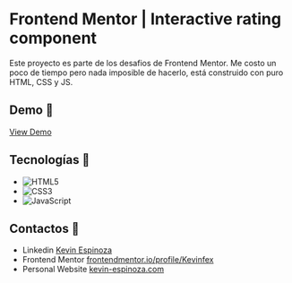 # Frontend Mentor | Interactive rating component

Este proyecto es parte de los desafios de Frontend Mentor.
Me costo un poco de tiempo pero nada imposible de hacerlo, está construido con puro HTML, CSS y JS.

## Demo 🚀

[View Demo](int-rating-kep.netlify.app)

## Tecnologías 🔧

- ![HTML5](https://img.shields.io/badge/html5-%23E34F26.svg?style=for-the-badge&logo=html5&logoColor=white)
- ![CSS3](https://img.shields.io/badge/css3-%231572B6.svg?style=for-the-badge&logo=css3&logoColor=white)
- ![JavaScript](https://img.shields.io/badge/javascript-%23323330.svg?style=for-the-badge&logo=javascript&logoColor=%23F7DF1E)

## Contactos 📧

- Linkedin [Kevin Espinoza](https://www.linkedin.com/in/kevinfex/)
- Frontend Mentor [frontendmentor.io/profile/Kevinfex](https://www.frontendmentor.io/profile/Kevinfex)
- Personal Website [kevin-espinoza.com](https://kevin-espinoza.com)
